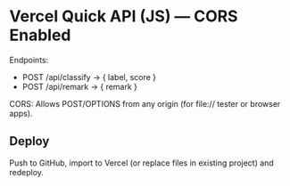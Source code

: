 
# Vercel Quick API (JS) — CORS Enabled
Endpoints:
- POST /api/classify  -> { label, score }
- POST /api/remark    -> { remark }

CORS: Allows POST/OPTIONS from any origin (for file:// tester or browser apps).

## Deploy
Push to GitHub, import to Vercel (or replace files in existing project) and redeploy.
